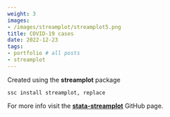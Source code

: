 ```yaml
---
weight: 3
images:
- /images/streamplot/streamplot5.png
title: COVID-19 cases
date: 2022-12-23
tags:
- portfolio # all posts
- streamplot
---
```



Created using the **streamplot** package

```
ssc install streamplot, replace
```

For more info visit the [**stata-streamplot**][def] GitHub page.

[def]: https://github.com/asjadnaqvi/stata-streamplot